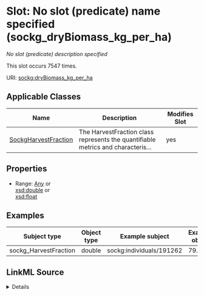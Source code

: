 

# Slot: No slot (predicate) name specified (sockg_dryBiomass_kg_per_ha)


_No slot (predicate) description specified_






This slot occurs 7547 times.


URI: [sockg:dryBiomass_kg_per_ha](https://idir.uta.edu/sockg-ontology/docs/dryBiomass_kg_per_ha)



<!-- no inheritance hierarchy -->





## Applicable Classes

| Name | Description | Modifies Slot |
| --- | --- | --- |
| [SockgHarvestFraction](../classes/SockgHarvestFraction.md) | The HarvestFraction class represents the quantifiable metrics and characteris... |  yes  |







## Properties

* Range: [Any](../classes/Any.md)&nbsp;or&nbsp;<br />[xsd:double](http://www.w3.org/2001/XMLSchema#double)&nbsp;or&nbsp;<br />[xsd:float](http://www.w3.org/2001/XMLSchema#float)






## Examples

| Subject type | Object type | Example subject | Example object | Occurrences |
| --- | --- | --- | --- | --- |
| sockg_HarvestFraction | double | sockg:individuals/191262 | 79.6 | 7547 |




## LinkML Source

<details>

```yaml
name: sockg_dryBiomass_kg_per_ha
annotations:
  count:
    tag: count
    value: 7547
description: No slot (predicate) description specified
title: No slot (predicate) name specified
examples:
- object:
    example_object: '79.6'
    example_object_type: double
    example_predicate: sockg:dryBiomass_kg_per_ha
    example_subject: sockg:individuals/191262
    example_subject_type: sockg_HarvestFraction
from_schema: soc-kg
rank: 1000
domain: sockg_HarvestFraction
slot_uri: sockg:dryBiomass_kg_per_ha
alias: sockg_dryBiomass_kg_per_ha
domain_of:
- sockg_HarvestFraction
range: Any
any_of:
- range: double
- range: float

```
</details>